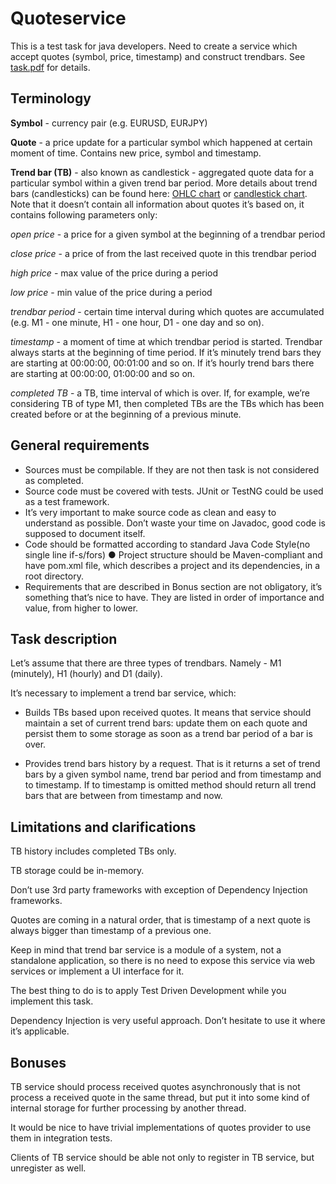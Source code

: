 Quoteservice
============

This is a test task for java developers. Need to create a service which accept quotes (symbol, price, timestamp) and construct trendbars.
See [task.pdf](../quoteservice/task.pdf) for details.

Terminology
-----------

**Symbol** - currency pair (e.g. EURUSD, EURJPY)

**Quote** - a price update for a particular symbol which happened at certain moment of time. Contains new price, symbol and timestamp.

**Trend bar (TB)** - also known as candlestick - aggregated quote data for a particular symbol within a given trend bar period. More details about trend bars (candlesticks) can be found here: [OHLC chart](http://en.wikipedia.org/wiki/Open-high-low-close_chart) or [candlestick chart](http://en.wikipedia.org/wiki/Candlestick_chart). Note that it doesn’t contain all information about quotes it’s 
based on, it contains following parameters only:

*open price* - a price for a given symbol at the beginning of a trendbar period

*close price* - a price of from the last received quote in this trendbar period

*high price* - max value of the price during a period

*low price* - min value of the price during a period

*trendbar period* - certain time interval during which quotes are accumulated (e.g. M1 - one minute, H1 - one hour, D1 - one day and so on).

*timestamp* - a moment of time at which trendbar period is started. Trendbar always starts at the beginning of time period. If it’s minutely trend bars they are starting at 00:00:00, 00:01:00 and so on. If it’s hourly trend bars there are starting at 00:00:00, 01:00:00 and so on.

*completed TB* - a TB, time interval of which is over. If, for example, we’re considering TB of type M1, then completed TBs are the TBs which has been created before or at the beginning of a previous minute.


General requirements
--------------------

* Sources must be compilable. If they are not then task is not considered as completed.
* Source code must be covered with tests. JUnit or TestNG could be used as a test framework.
* It’s very important to make source code as clean and easy to understand as possible. Don’t waste your time on Javadoc, good code is supposed to document itself.
* Code should be formatted according to standard Java Code Style(no single line if-s/fors) ● Project structure should be Maven-compliant and have pom.xml file, which describes a project and its dependencies, in a root directory.
* Requirements that are described in Bonus section are not obligatory, it’s something that’s nice to have. They are listed in order of importance and value, from higher to lower.


Task description
----------------

Let’s assume that there are three types of trendbars. Namely - M1 (minutely), H1 (hourly) and D1 (daily).

It’s necessary to implement a trend bar service, which:

* Builds TBs based upon received quotes. It means that service should maintain a set of current trend bars: update them on each quote and persist them to some storage as soon as a trend bar period of a bar is over.

* Provides trend bars history by a request. That is it returns a set of trend bars by a given symbol name, trend bar period and from timestamp and to timestamp. If to timestamp is omitted method should return all trend bars that are between from timestamp and now.


Limitations and clarifications
------------------------------

TB history includes completed TBs only.

TB storage could be in-memory.

Don’t use 3rd party frameworks with exception of Dependency Injection frameworks.

Quotes are coming in a natural order, that is timestamp of a next quote is always bigger than timestamp of a previous one.

Keep in mind that trend bar service is a module of a system, not a standalone application, so there is no need to expose this service via web services or implement a UI interface for it.

The best thing to do is to apply Test Driven Development while you implement this task.

Dependency Injection is very useful approach. Don’t hesitate to use it where it’s applicable.


Bonuses
-------

TB service should process received quotes asynchronously that is not process a received quote in the same thread, but put it into some kind of internal storage for further processing by another thread.

It would be nice to have trivial implementations of quotes provider to use them in integration tests.

Clients of TB service should be able not only to register in TB service, but unregister as well.
